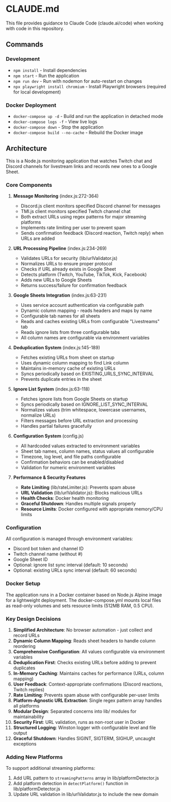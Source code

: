 # CLAUDE.md

This file provides guidance to Claude Code (claude.ai/code) when working with code in this repository.

## Commands

### Development
- `npm install` - Install dependencies
- `npm start` - Run the application
- `npm run dev` - Run with nodemon for auto-restart on changes
- `npx playwright install chromium` - Install Playwright browsers (required for local development)

### Docker Deployment
- `docker-compose up -d` - Build and run the application in detached mode
- `docker-compose logs -f` - View live logs
- `docker-compose down` - Stop the application
- `docker-compose build --no-cache` - Rebuild the Docker image

## Architecture

This is a Node.js monitoring application that watches Twitch chat and Discord channels for livestream links and records new ones to a Google Sheet.

### Core Components

1. **Message Monitoring** (index.js:272-364)
   - Discord.js client monitors specified Discord channel for messages
   - TMI.js client monitors specified Twitch channel chat
   - Both extract URLs using regex patterns for major streaming platforms
   - Implements rate limiting per user to prevent spam
   - Sends confirmation feedback (Discord reaction, Twitch reply) when URLs are added

2. **URL Processing Pipeline** (index.js:234-269)
   - Validates URLs for security (lib/urlValidator.js)
   - Normalizes URLs to ensure proper protocol
   - Checks if URL already exists in Google Sheet
   - Detects platform (Twitch, YouTube, TikTok, Kick, Facebook)
   - Adds new URLs to Google Sheets
   - Returns success/failure for confirmation feedback

3. **Google Sheets Integration** (index.js:63-231)
   - Uses service account authentication via configurable path
   - Dynamic column mapping - reads headers and maps by name
   - Configurable tab names for all sheets
   - Reads and caches existing URLs from configurable "Livestreams" tab
   - Reads ignore lists from three configurable tabs
   - All column names are configurable via environment variables

4. **Deduplication System** (index.js:145-189)
   - Fetches existing URLs from sheet on startup
   - Uses dynamic column mapping to find Link column
   - Maintains in-memory cache of existing URLs
   - Syncs periodically based on EXISTING_URLS_SYNC_INTERVAL
   - Prevents duplicate entries in the sheet

5. **Ignore List System** (index.js:63-118)
   - Fetches ignore lists from Google Sheets on startup
   - Syncs periodically based on IGNORE_LIST_SYNC_INTERVAL
   - Normalizes values (trim whitespace, lowercase usernames, normalize URLs)
   - Filters messages before URL extraction and processing
   - Handles partial failures gracefully

6. **Configuration System** (config.js)
   - All hardcoded values extracted to environment variables
   - Sheet tab names, column names, status values all configurable
   - Timezone, log level, and file paths configurable
   - Confirmation behaviors can be enabled/disabled
   - Validation for numeric environment variables

7. **Performance & Security Features**
   - **Rate Limiting** (lib/rateLimiter.js): Prevents spam abuse
   - **URL Validation** (lib/urlValidator.js): Blocks malicious URLs
   - **Health Checks**: Docker health monitoring
   - **Graceful Shutdown**: Handles multiple signals properly
   - **Resource Limits**: Docker configured with appropriate memory/CPU limits

### Configuration

All configuration is managed through environment variables:
- Discord bot token and channel ID
- Twitch channel name (without #)
- Google Sheet ID
- Optional: ignore list sync interval (default: 10 seconds)
- Optional: existing URLs sync interval (default: 60 seconds)

### Docker Setup

The application runs in a Docker container based on Node.js Alpine image for a lightweight deployment. The docker-compose.yml mounts local files as read-only volumes and sets resource limits (512MB RAM, 0.5 CPU).

### Key Design Decisions

1. **Simplified Architecture**: No browser automation - just collect and record URLs
2. **Dynamic Column Mapping**: Reads sheet headers to handle column reordering
3. **Comprehensive Configuration**: All values configurable via environment variables
4. **Deduplication First**: Checks existing URLs before adding to prevent duplicates
5. **In-Memory Caching**: Maintains caches for performance (URLs, column mapping)
6. **User Feedback**: Context-appropriate confirmations (Discord reactions, Twitch replies)
7. **Rate Limiting**: Prevents spam abuse with configurable per-user limits
8. **Platform-Agnostic URL Extraction**: Single regex pattern array handles all platforms
9. **Modular Design**: Separated concerns into lib/ modules for maintainability
10. **Security First**: URL validation, runs as non-root user in Docker
11. **Structured Logging**: Winston logger with configurable level and file output
12. **Graceful Shutdown**: Handles SIGINT, SIGTERM, SIGHUP, uncaught exceptions

### Adding New Platforms

To support additional streaming platforms:
1. Add URL pattern to `streamingPatterns` array in lib/platformDetector.js
2. Add platform detection in `detectPlatform()` function in lib/platformDetector.js
3. Update URL validation in lib/urlValidator.js to include the new domain
